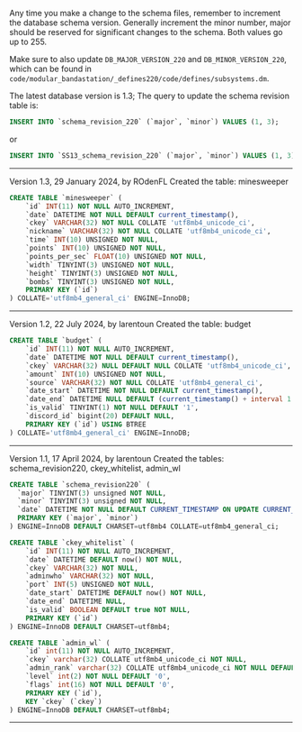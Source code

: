 Any time you make a change to the schema files, remember to increment the database schema version. Generally increment the minor number, major should be reserved for significant changes to the schema. Both values go up to 255.

Make sure to also update `DB_MAJOR_VERSION_220` and `DB_MINOR_VERSION_220`, which can be found in `code/modular_bandastation/_defines220/code/defines/subsystems.dm`.

The latest database version is 1.3; The query to update the schema revision table is:

```sql
INSERT INTO `schema_revision_220` (`major`, `minor`) VALUES (1, 3);
```
or

```sql
INSERT INTO `SS13_schema_revision_220` (`major`, `minor`) VALUES (1, 3);
```

-----------------------------------------------------
Version 1.3, 29 January 2024, by ROdenFL
Created the table: minesweeper

```sql
CREATE TABLE `minesweeper` (
	`id` INT(11) NOT NULL AUTO_INCREMENT,
	`date` DATETIME NOT NULL DEFAULT current_timestamp(),
	`ckey` VARCHAR(32) NOT NULL COLLATE 'utf8mb4_unicode_ci',
	`nickname` VARCHAR(32) NOT NULL COLLATE 'utf8mb4_unicode_ci',
	`time` INT(10) UNSIGNED NOT NULL,
	`points` INT(10) UNSIGNED NOT NULL,
	`points_per_sec` FLOAT(10) UNSIGNED NOT NULL,
	`width` TINYINT(3) UNSIGNED NOT NULL,
	`height` TINYINT(3) UNSIGNED NOT NULL,
	`bombs` TINYINT(3) UNSIGNED NOT NULL,
    PRIMARY KEY (`id`)
) COLLATE='utf8mb4_general_ci' ENGINE=InnoDB;
```
-----------------------------------------------------
Version 1.2, 22 July 2024, by larentoun
Created the table: budget

```sql
CREATE TABLE `budget` (
    `id` INT(11) NOT NULL AUTO_INCREMENT,
    `date` DATETIME NOT NULL DEFAULT current_timestamp(),
    `ckey` VARCHAR(32) NULL DEFAULT NULL COLLATE 'utf8mb4_unicode_ci',
    `amount` INT(10) UNSIGNED NOT NULL,
    `source` VARCHAR(32) NOT NULL COLLATE 'utf8mb4_general_ci',
    `date_start` DATETIME NOT NULL DEFAULT current_timestamp(),
    `date_end` DATETIME NULL DEFAULT (current_timestamp() + interval 1 month),
    `is_valid` TINYINT(1) NOT NULL DEFAULT '1',
    `discord_id` bigint(20) DEFAULT NULL,
    PRIMARY KEY (`id`) USING BTREE
) COLLATE='utf8mb4_general_ci' ENGINE=InnoDB;
```
-----------------------------------------------------
Version 1.1, 17 April 2024, by larentoun
Created the tables: schema_revision220, ckey_whitelist, admin_wl

```sql
CREATE TABLE `schema_revision220` (
  `major` TINYINT(3) unsigned NOT NULL,
  `minor` TINYINT(3) unsigned NOT NULL,
  `date` DATETIME NOT NULL DEFAULT CURRENT_TIMESTAMP ON UPDATE CURRENT_TIMESTAMP,
  PRIMARY KEY (`major`, `minor`)
) ENGINE=InnoDB DEFAULT CHARSET=utf8mb4 COLLATE=utf8mb4_general_ci;
```

```sql
CREATE TABLE `ckey_whitelist` (
	`id` INT(11) NOT NULL AUTO_INCREMENT,
	`date` DATETIME DEFAULT now() NOT NULL,
	`ckey` VARCHAR(32) NOT NULL,
	`adminwho` VARCHAR(32) NOT NULL,
	`port` INT(5) UNSIGNED NOT NULL,
	`date_start` DATETIME DEFAULT now() NOT NULL,
	`date_end` DATETIME NULL,
	`is_valid` BOOLEAN DEFAULT true NOT NULL,
	PRIMARY KEY (`id`)
) ENGINE=InnoDB DEFAULT CHARSET=utf8mb4;
```

```sql
CREATE TABLE `admin_wl` (
	`id` int(11) NOT NULL AUTO_INCREMENT,
	`ckey` varchar(32) COLLATE utf8mb4_unicode_ci NOT NULL,
	`admin_rank` varchar(32) COLLATE utf8mb4_unicode_ci NOT NULL DEFAULT 'Administrator',
	`level` int(2) NOT NULL DEFAULT '0',
	`flags` int(16) NOT NULL DEFAULT '0',
	PRIMARY KEY (`id`),
	KEY `ckey` (`ckey`)
) ENGINE=InnoDB DEFAULT CHARSET=utf8mb4;
```
-----------------------------------------------------
